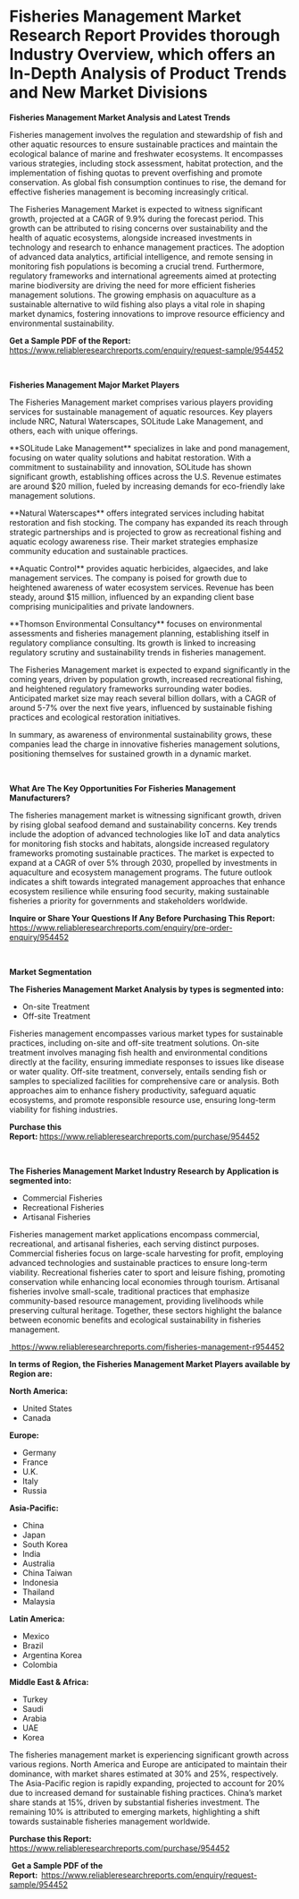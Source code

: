 <p><h1>Fisheries Management Market Research Report Provides thorough Industry Overview, which offers an In-Depth Analysis of Product Trends and New Market Divisions</h1></p><p><strong>Fisheries Management Market Analysis and Latest Trends</strong></p>
<p><p>Fisheries management involves the regulation and stewardship of fish and other aquatic resources to ensure sustainable practices and maintain the ecological balance of marine and freshwater ecosystems. It encompasses various strategies, including stock assessment, habitat protection, and the implementation of fishing quotas to prevent overfishing and promote conservation. As global fish consumption continues to rise, the demand for effective fisheries management is becoming increasingly critical.</p><p>The Fisheries Management Market is expected to witness significant growth, projected at a CAGR of 9.9% during the forecast period. This growth can be attributed to rising concerns over sustainability and the health of aquatic ecosystems, alongside increased investments in technology and research to enhance management practices. The adoption of advanced data analytics, artificial intelligence, and remote sensing in monitoring fish populations is becoming a crucial trend. Furthermore, regulatory frameworks and international agreements aimed at protecting marine biodiversity are driving the need for more efficient fisheries management solutions. The growing emphasis on aquaculture as a sustainable alternative to wild fishing also plays a vital role in shaping market dynamics, fostering innovations to improve resource efficiency and environmental sustainability.</p></p>
<p><strong>Get a Sample PDF of the Report:&nbsp;</strong> <a href="https://www.reliableresearchreports.com/enquiry/request-sample/954452?utm_campaign=3296&utm_medium=2&utm_source=Github&utm_content=ia&utm_term=18042025&utm_id=fisheries-management">https://www.reliableresearchreports.com/enquiry/request-sample/954452</a></p>
<p>&nbsp;</p>
<p><strong>Fisheries Management Major Market Players</strong></p>
<p><p>The Fisheries Management market comprises various players providing services for sustainable management of aquatic resources. Key players include NRC, Natural Waterscapes, SOLitude Lake Management, and others, each with unique offerings.</p><p>**SOLitude Lake Management** specializes in lake and pond management, focusing on water quality solutions and habitat restoration. With a commitment to sustainability and innovation, SOLitude has shown significant growth, establishing offices across the U.S. Revenue estimates are around $20 million, fueled by increasing demands for eco-friendly lake management solutions.</p><p>**Natural Waterscapes** offers integrated services including habitat restoration and fish stocking. The company has expanded its reach through strategic partnerships and is projected to grow as recreational fishing and aquatic ecology awareness rise. Their market strategies emphasize community education and sustainable practices.</p><p>**Aquatic Control** provides aquatic herbicides, algaecides, and lake management services. The company is poised for growth due to heightened awareness of water ecosystem services. Revenue has been steady, around $15 million, influenced by an expanding client base comprising municipalities and private landowners.</p><p>**Thomson Environmental Consultancy** focuses on environmental assessments and fisheries management planning, establishing itself in regulatory compliance consulting. Its growth is linked to increasing regulatory scrutiny and sustainability trends in fisheries management.</p><p>The Fisheries Management market is expected to expand significantly in the coming years, driven by population growth, increased recreational fishing, and heightened regulatory frameworks surrounding water bodies. Anticipated market size may reach several billion dollars, with a CAGR of around 5-7% over the next five years, influenced by sustainable fishing practices and ecological restoration initiatives. </p><p>In summary, as awareness of environmental sustainability grows, these companies lead the charge in innovative fisheries management solutions, positioning themselves for sustained growth in a dynamic market.</p></p>
<p>&nbsp;</p>
<p><strong>What Are The Key Opportunities For Fisheries Management Manufacturers?</strong></p>
<p><p>The fisheries management market is witnessing significant growth, driven by rising global seafood demand and sustainability concerns. Key trends include the adoption of advanced technologies like IoT and data analytics for monitoring fish stocks and habitats, alongside increased regulatory frameworks promoting sustainable practices. The market is expected to expand at a CAGR of over 5% through 2030, propelled by investments in aquaculture and ecosystem management programs. The future outlook indicates a shift towards integrated management approaches that enhance ecosystem resilience while ensuring food security, making sustainable fisheries a priority for governments and stakeholders worldwide.</p></p>
<p><strong>Inquire or Share Your Questions If Any Before Purchasing This Report:</strong> <a href="https://www.reliableresearchreports.com/enquiry/pre-order-enquiry/954452?utm_campaign=3296&utm_medium=2&utm_source=Github&utm_content=ia&utm_term=18042025&utm_id=fisheries-management">https://www.reliableresearchreports.com/enquiry/pre-order-enquiry/954452</a></p>
<p>&nbsp;</p>
<p><strong>Market Segmentation</strong></p>
<p><strong>The Fisheries Management Market Analysis by types is segmented into:</strong></p>
<p><ul><li>On-site Treatment</li><li>Off-site Treatment</li></ul></p>
<p><p>Fisheries management encompasses various market types for sustainable practices, including on-site and off-site treatment solutions. On-site treatment involves managing fish health and environmental conditions directly at the facility, ensuring immediate responses to issues like disease or water quality. Off-site treatment, conversely, entails sending fish or samples to specialized facilities for comprehensive care or analysis. Both approaches aim to enhance fishery productivity, safeguard aquatic ecosystems, and promote responsible resource use, ensuring long-term viability for fishing industries.</p></p>
<p><strong>Purchase this Report:&nbsp;</strong><a href="https://www.reliableresearchreports.com/purchase/954452?utm_campaign=3296&utm_medium=2&utm_source=Github&utm_content=ia&utm_term=18042025&utm_id=fisheries-management">https://www.reliableresearchreports.com/purchase/954452</a></p>
<p>&nbsp;</p>
<p><strong>The Fisheries Management Market Industry Research by Application is segmented into:</strong></p>
<p><ul><li>Commercial Fisheries</li><li>Recreational Fisheries</li><li>Artisanal Fisheries</li></ul></p>
<p><p>Fisheries management market applications encompass commercial, recreational, and artisanal fisheries, each serving distinct purposes. Commercial fisheries focus on large-scale harvesting for profit, employing advanced technologies and sustainable practices to ensure long-term viability. Recreational fisheries cater to sport and leisure fishing, promoting conservation while enhancing local economies through tourism. Artisanal fisheries involve small-scale, traditional practices that emphasize community-based resource management, providing livelihoods while preserving cultural heritage. Together, these sectors highlight the balance between economic benefits and ecological sustainability in fisheries management.</p></p>
<p><a href="https://www.reliableresearchreports.com/fisheries-management-r954452?utm_campaign=3296&utm_medium=2&utm_source=Github&utm_content=ia&utm_term=18042025&utm_id=fisheries-management">&nbsp;https://www.reliableresearchreports.com/fisheries-management-r954452</a></p>
<p><strong>In terms of Region, the Fisheries Management Market Players available by Region are:</strong></p>
<p>
    <p> <strong> North America: </strong>
        <ul>
            <li>United States</li>
            <li>Canada</li>
        </ul>
        </p> 
    <p> <strong> Europe: </strong>
        <ul>
            <li>Germany</li>
            <li>France</li>
            <li>U.K.</li>
            <li>Italy</li>
            <li>Russia</li>
        </ul>
        </p> 
    <p> <strong> Asia-Pacific: </strong>
        <ul>
            <li>China</li>
            <li>Japan</li>
            <li>South Korea</li>
            <li>India</li>
            <li>Australia</li>
            <li>China Taiwan</li>
            <li>Indonesia</li>
            <li>Thailand</li>
            <li>Malaysia</li>
        </ul>
        </p> 
    <p> <strong> Latin America: </strong>
        <ul>
            <li>Mexico</li>
            <li>Brazil</li>
            <li>Argentina Korea</li>
            <li>Colombia</li>
        </ul>
        </p> 
    <p> <strong> Middle East & Africa: </strong>
        <ul>
            <li>Turkey</li>
            <li>Saudi</li>
            <li>Arabia</li>
            <li>UAE</li>
            <li>Korea</li>
        </ul>
    </p>
    </p>
<p><p>The fisheries management market is experiencing significant growth across various regions. North America and Europe are anticipated to maintain their dominance, with market shares estimated at 30% and 25%, respectively. The Asia-Pacific region is rapidly expanding, projected to account for 20% due to increased demand for sustainable fishing practices. China’s market share stands at 15%, driven by substantial fisheries investment. The remaining 10% is attributed to emerging markets, highlighting a shift towards sustainable fisheries management worldwide.</p></p>
<p><strong>Purchase this Report: </strong><a href="https://www.reliableresearchreports.com/purchase/954452?utm_campaign=3296&utm_medium=2&utm_source=Github&utm_content=ia&utm_term=18042025&utm_id=fisheries-management">https://www.reliableresearchreports.com/purchase/954452</a></p>
<p>&nbsp;<strong>Get a Sample PDF of the Report:&nbsp;&nbsp;</strong><a href="https://www.reliableresearchreports.com/enquiry/request-sample/954452?utm_campaign=3296&utm_medium=2&utm_source=Github&utm_content=ia&utm_term=18042025&utm_id=fisheries-management">https://www.reliableresearchreports.com/enquiry/request-sample/954452</a></p>
<p><strong></strong></p>
<p><p></p><p></p><p></p></p>